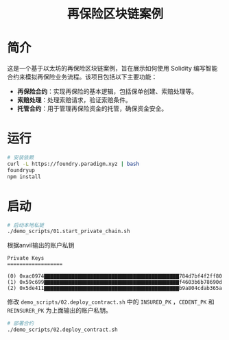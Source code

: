 # <h1 align="center"> 再保险区块链案例 </h1>

# 简介
这是一个基于以太坊的再保险区块链案例，旨在展示如何使用 Solidity 编写智能合约来模拟再保险业务流程。该项目包括以下主要功能：
- **再保险合约**：实现再保险的基本逻辑，包括保单创建、索赔处理等。
- **索赔处理**：处理索赔请求，验证索赔条件。
- **托管合约**：用于管理再保险资金的托管，确保资金安全。


# 运行
```bash
# 安装依赖
curl -L https://foundry.paradigm.xyz | bash
foundryup
npm install
```
# 启动

```bash
# 启动本地私链
./demo_scripts/01.start_private_chain.sh
```
根据anvil输出的账户私钥  

    Private Keys
    ==================

    (0) 0xac0974▇▇▇▇▇▇▇▇▇▇▇▇▇▇▇▇▇▇▇▇▇▇▇▇▇▇▇▇▇▇▇▇▇▇▇▇▇▇▇▇▇▇▇▇784d7bf4f2ff80
    (1) 0x59c699▇▇▇▇▇▇▇▇▇▇▇▇▇▇▇▇▇▇▇▇▇▇▇▇▇▇▇▇▇▇▇▇▇▇▇▇▇▇▇▇▇▇▇▇f4603b6b78690d
    (2) 0x5de411▇▇▇▇▇▇▇▇▇▇▇▇▇▇▇▇▇▇▇▇▇▇▇▇▇▇▇▇▇▇▇▇▇▇▇▇▇▇▇▇▇▇▇▇b9a804cdab365a

修改
`demo_scripts/02.deploy_contract.sh` 中的 `INSURED_PK` ，`CEDENT_PK` 和 `REINSURER_PK` 为上面输出的账户私钥。
```bash
# 部署合约
./demo_scripts/02.deploy_contract.sh
```
